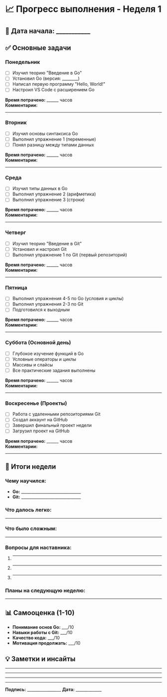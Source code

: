 # 📈 Прогресс выполнения - Неделя 1

## 📅 Дата начала: ___________

## ✅ Основные задачи

### Понедельник
- [ ] Изучил теорию "Введение в Go"
- [ ] Установил Go (версия: ________)
- [ ] Написал первую программу "Hello, World!"
- [ ] Настроил VS Code с расширением Go

**Время потрачено:** ______ часов  
**Комментарии:** 
_____________________________________

### Вторник
- [ ] Изучил основы синтаксиса Go
- [ ] Выполнил упражнение 1 (переменные)
- [ ] Понял разницу между типами данных

**Время потрачено:** ______ часов  
**Комментарии:** 
_____________________________________

### Среда
- [ ] Изучил типы данных в Go
- [ ] Выполнил упражнение 2 (арифметика)
- [ ] Выполнил упражнение 3 (строки)

**Время потрачено:** ______ часов  
**Комментарии:** 
_____________________________________

### Четверг
- [ ] Изучил теорию "Введение в Git"
- [ ] Установил и настроил Git
- [ ] Выполнил упражнение 1 по Git (первый репозиторий)

**Время потрачено:** ______ часов  
**Комментарии:** 
_____________________________________

### Пятница
- [ ] Выполнил упражнения 4-5 по Go (условия и циклы)
- [ ] Выполнил упражнения 2-3 по Git
- [ ] Подготовился к выходным

**Время потрачено:** ______ часов  
**Комментарии:** 
_____________________________________

### Суббота (Основной день)
- [ ] Глубокое изучение функций в Go
- [ ] Условные операторы и циклы
- [ ] Массивы и слайсы
- [ ] Все практические задания выполнены

**Время потрачено:** ______ часов  
**Комментарии:** 
_____________________________________

### Воскресенье (Проекты)
- [ ] Работа с удаленными репозиториями Git
- [ ] Создал аккаунт на GitHub
- [ ] Завершил финальный проект недели
- [ ] Загрузил проект на GitHub

**Время потрачено:** ______ часов  
**Комментарии:** 
_____________________________________

## 🎯 Итоги недели

### Чему научился:
- **Go:** ______________________________
- **Git:** ______________________________

### Что далось легко:
_____________________________________

### Что было сложным:
_____________________________________

### Вопросы для наставника:
1. _____________________________________
2. _____________________________________
3. _____________________________________

### Планы на следующую неделю:
_____________________________________

## 📊 Самооценка (1-10)

- **Понимание основ Go:** ___/10
- **Навыки работы с Git:** ___/10
- **Качество кода:** ___/10
- **Мотивация продолжать:** ___/10

## 💡 Заметки и инсайты

_____________________________________
_____________________________________
_____________________________________

---

**Подпись:** _________________ **Дата:** _____________ 